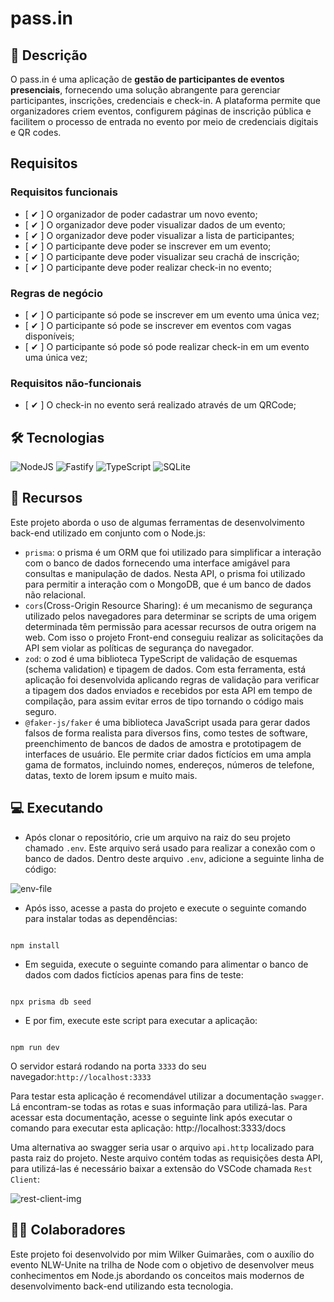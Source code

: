 # pass.in

## 📃 Descrição

O pass.in é uma aplicação de **gestão de participantes de eventos presenciais**, fornecendo uma solução abrangente para gerenciar participantes, inscrições, credenciais e check-in. A plataforma permite que organizadores criem eventos, configurem páginas de inscrição pública e facilitem o processo de entrada no evento por meio de credenciais digitais e QR codes.

## Requisitos

### Requisitos funcionais

- [ ✔ ] O organizador de poder cadastrar um novo evento;
- [ ✔ ] O organizador deve poder visualizar dados de um evento;
- [ ✔ ] O organizador deve poder visualizar a lista de participantes;
- [ ✔ ] O participante deve poder se inscrever em um evento;
- [ ✔ ] O participante deve poder visualizar seu crachá de inscrição;
- [ ✔ ] O participante deve poder realizar check-in no evento;

### Regras de negócio

- [ ✔ ] O participante só pode se inscrever em um evento uma única vez;
- [ ✔ ] O participante só pode se inscrever em eventos com vagas disponíveis;
- [ ✔ ] O participante só pode só pode realizar check-in em um evento uma única vez;

### Requisitos não-funcionais

- [ ✔ ] O check-in no evento será realizado através de um QRCode;

## 🛠 Tecnologias

![NodeJS](https://img.shields.io/badge/node.js-6DA55F?style=for-the-badge&logo=node.js&logoColor=white) ![Fastify](https://img.shields.io/badge/fastify-%23000000.svg?style=for-the-badge&logo=fastify&logoColor=white) ![TypeScript](https://img.shields.io/badge/typescript-%23007ACC.svg?style=for-the-badge&logo=typescript&logoColor=white) ![SQLite](https://img.shields.io/badge/sqlite-%2307405e.svg?style=for-the-badge&logo=sqlite&logoColor=white)

## 🧰 Recursos

Este projeto aborda o uso de algumas ferramentas de desenvolvimento back-end utilizado em conjunto com o Node.js:

- `prisma`: o prisma é um ORM que foi utilizado para simplificar a interação com o banco de dados fornecendo uma interface amigável para consultas e manipulação de dados. Nesta API, o prisma foi utilizado para permitir a interação com o MongoDB, que é um banco de dados não relacional.
- `cors`(Cross-Origin Resource Sharing): é um mecanismo de segurança utilizado pelos navegadores para determinar se scripts de uma origem determinada têm permissão para acessar recursos de outra origem na web. Com isso o projeto Front-end conseguiu realizar as solicitações da API sem violar as políticas de segurança do navegador.
- `zod`: o zod é uma biblioteca TypeScript de validação de esquemas (schema validation) e tipagem de dados. Com esta ferramenta, está aplicação foi desenvolvida aplicando regras de validação para verificar a tipagem dos dados enviados e recebidos por esta API em tempo de compilação, para assim evitar erros de tipo tornando o código mais seguro.
- `@faker-js/faker` é uma biblioteca JavaScript usada para gerar dados falsos de forma realista para diversos fins, como testes de software, preenchimento de bancos de dados de amostra e prototipagem de interfaces de usuário. Ele permite criar dados fictícios em uma ampla gama de formatos, incluindo nomes, endereços, números de telefone, datas, texto de lorem ipsum e muito mais.

## 💻 Executando

- Após clonar o repositório, crie um arquivo na raiz do seu projeto chamado `.env`. Este arquivo será usado para realizar a conexão com o banco de dados. Dentro deste arquivo `.env`, adicione a seguinte linha de código:

![env-file](https://imgur.com/ZnYtJyQ.png)

- Após isso, acesse a pasta do projeto e execute o seguinte comando para instalar todas as dependências:

```

npm install

```

- Em seguida, execute o seguinte comando para alimentar o banco de dados com dados fictícios apenas para fins de teste:

```

npx prisma db seed

```

- E por fim, execute este script para executar a aplicação:

```

npm run dev

```

O servidor estará rodando na porta `3333` do seu navegador:`http://localhost:3333`

Para testar esta aplicação é recomendável utilizar a documentação `swagger`. Lá encontram-se todas as rotas e suas informação para utilizá-las. Para acessar esta documentação, acesse o seguinte link após executar o comando para executar esta aplicação: http://localhost:3333/docs

Uma alternativa ao swagger seria usar o arquivo `api.http` localizado para pasta raiz do projeto. Neste arquivo contém todas as requisições desta API, para utilizá-las é necessário baixar a extensão do VSCode chamada `Rest Client`:

![rest-client-img](https://imgur.com/bFStodZ.png)

## 🙋‍♂️ Colaboradores

Este projeto foi desenvolvido por mim Wilker Guimarães, com o auxílio do evento NLW-Unite na trilha de Node com o objetivo de desenvolver meus conhecimentos em Node.js abordando os conceitos mais modernos de desenvolvimento back-end utilizando esta tecnologia.

